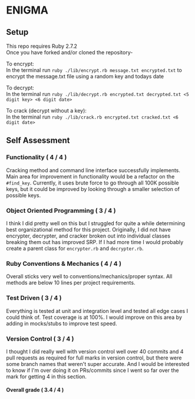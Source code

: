 # ENIGMA

## Setup

This repo requires Ruby 2.7.2  
Once you have forked and/or cloned the repository-  

To encrypt:  
In the terminal run `ruby ./lib/encrypt.rb message.txt encrypted.txt` to encrypt the message.txt file using a random key and todays date

To decrypt:  
In the terminal run `ruby ./lib/decrypt.rb encrypted.txt decrypted.txt <5 digit key> <6 digit date>` 

To crack (decrypt without a key):  
In the terminal run `ruby ./lib/crack.rb encrypted.txt cracked.txt <6 digit date>`


## Self Assessment

### Functionality ( 4 / 4 )
Cracking method and command line interface successfully implements. Main area for improvement in functionality would be a refactor on the `#find_key`. Currently, it uses brute force to go through all 100K possible keys, but it could be improved by looking through a smaller selection of possible keys.

### Object Oriented Programming ( 3 / 4 )
I think I did pretty well on this but I struggled for quite a while determining best organizational method for this project.
Originally, I did not have encrypter, decrypter, and cracker broken out into individual classes breaking them out has improved SRP. If I had more time I would probably create a parent class for `encrypter.rb` and `decrypter.rb`.

### Ruby Conventions & Mechanics ( 4 / 4 )
Overall sticks very well to conventions/mechanics/proper syntax. All methods are below 10 lines per project requirements.

### Test Driven ( 3 / 4 )
Everything is tested at unit and integration level and tested all edge cases I could think of. Test coverage is at 100%. I would improve on this area by adding in mocks/stubs to improve test speed. 

### Version Control ( 3 / 4 )
I thought I did really well with version control well over 40 commits and 4 pull requests as required for full marks in version control, but there were some branch names that weren't super accurate. And I would be interested to know if I'm over doing it on PRs/commits since I went so far over the mark for getting 4 in this section.

#### Overall grade ( 3.4 / 4 )
